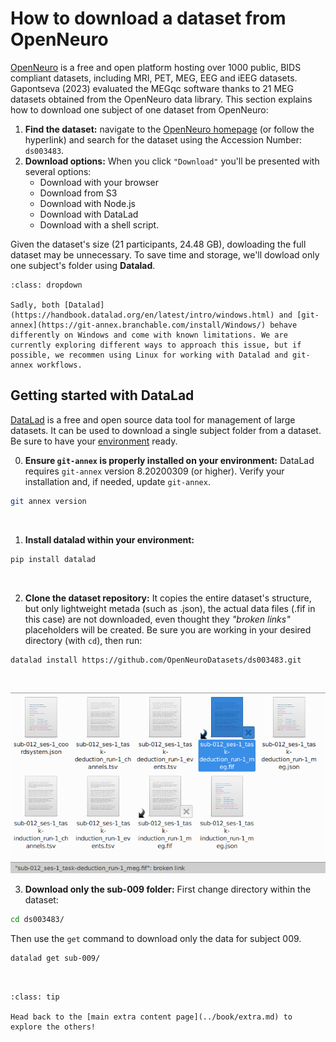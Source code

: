 # How to download a dataset from OpenNeuro
[OpenNeuro](https://openneuro.org/) is a free and open platform hosting over 1000 public, BIDS compliant datasets, including MRI, PET, MEG, EEG and iEEG datasets. Gapontseva (2023) evaluated the MEGqc software thanks to 21 MEG datasets obtained from the OpenNeuro data library. This section explains how to download one subject of one dataset from OpenNeuro: 

1. **Find the dataset:** navigate to the [OpenNeuro homepage](https://openneuro.org/) (or follow the hyperlink) and search for the dataset using the Accession Number: `ds003483`.
2. **Download options:** When you click `"Download"` you'll be presented with several options:
    * Download with your browser
    * Download from S3
    * Download with Node.js
    * Download with DataLad
    * Download with a shell script. 
    
Given the dataset's size (21 participants, 24.48 GB), dowloading the full dataset may be unnecessary. To save time and storage, we'll dowload only one subject's folder using **Datalad**.


```{warning}
:class: dropdown

Sadly, both [Datalad](https://handbook.datalad.org/en/latest/intro/windows.html) and [git-annex](https://git-annex.branchable.com/install/Windows/) behave differently on Windows and come with known limitations. We are currently exploring different ways to approach this issue, but if possible, we recommen using Linux for working with Datalad and git-annex workflows.

```

## Getting started with DataLad
[DataLad](https://handbook.datalad.org/en/latest/index.html) is a free and open source data tool for management of large datasets. It can be used to download a single subject folder from a dataset. Be sure to have your [environment](./environment.md) ready.

0. **Ensure `git-annex` is properly installed on your environment:** DataLad requires `git-annex` version 8.20200309 (or higher). Verify your installation and, if needed, update `git-annex`.
   
```bash
git annex version
```
<br>

1. **Install datalad within your environment:** 

```bash
pip install datalad
```

<br>

2. **Clone the dataset repository:** It copies the entire dataset's structure, but only lightweight metada (such as .json), the actual data files (.fif in this case) are not downloaded, even thought they _"broken links"_ placeholders will be created. Be sure you are working in your desired directory (with `cd`), then run:
```bash
datalad install https://github.com/OpenNeuroDatasets/ds003483.git
```

<br>

![placeholder](../static/placeholder.png)


3. **Download only the sub-009 folder:** First change directory within the dataset:
   
```bash
cd ds003483/
```

Then use the `get` command to download only the data for subject 009.

```bash
datalad get sub-009/
```

<br>




```{admonition} Want to check more extra content?
:class: tip

Head back to the [main extra content page](../book/extra.md) to explore the others!

``` 

